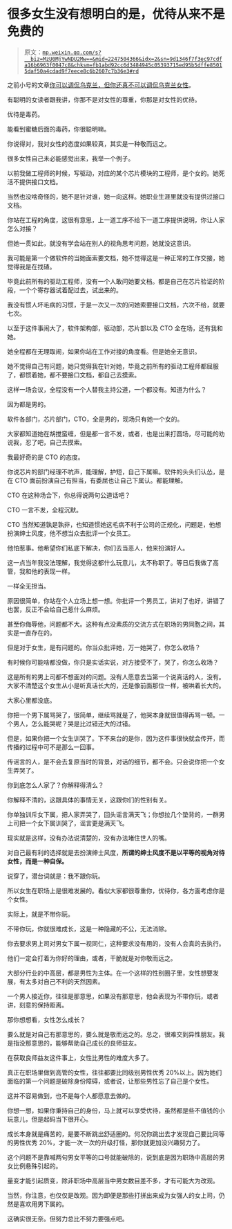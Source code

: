# 很多女生没有想明白的是，优待从来不是免费的

> 原文：[`mp.weixin.qq.com/s?__biz=MzU0MjYwNDU2Mw==&mid=2247504366&idx=2&sn=9d1346f7f3ec97cdfa16b6963f0047c8&chksm=fb1abd92cc6d3484945c05393715ed95b5dffe85015daf50a4cdad9f7eece8c6b2607c7b36e3#rd`](http://mp.weixin.qq.com/s?__biz=MzU0MjYwNDU2Mw==&mid=2247504366&idx=2&sn=9d1346f7f3ec97cdfa16b6963f0047c8&chksm=fb1abd92cc6d3484945c05393715ed95b5dffe85015daf50a4cdad9f7eece8c6b2607c7b36e3#rd)

之前小号的文章[你可以调侃乌克兰，但你还真不可以调侃乌克兰女性](http://mp.weixin.qq.com/s?__biz=MzU3NDc5Nzc0NQ==&mid=2247513677&idx=1&sn=1ec9cdaa33ee3f0461aab1f800012bcb&chksm=fd2e1493ca599d854a9f6cdffaf60e21cf1db5d1ac44e82aa6f75b9680139a4bbd12b5bcbc7e&scene=21#wechat_redirect)。

有聪明的女读者跟我讲，你那不是对女性的尊重，你那是对女性的优待。

优待是毒药。

能看到蜜糖后面的毒药，你很聪明嘛。

你说得对，我对女性的态度如果较真，其实是一种敬而远之。

很多女性自己未必能感觉出来，我举一个例子。

以前我做工程师的时候，写驱动，对应的某个芯片模块的工程师，是个女的。她死活不提供接口文档。

当然也没啥奇怪的，她不是针对谁，她一向这样。她职业生涯里就没有提供过接口文档。

你站在工程的角度，这很有意思，上一道工序不给下一道工序提供说明，你让人家怎么对接？

但她一贯如此，就没有学会站在别人的视角思考问题，她就没这意识。

我可能是第一个做软件的当她面索要文档，她不觉得这是一种正常的工作交接，她觉得我是在找碴。

毕竟此前所有的驱动工程师，没有一个人敢问她要文档。都是自己在芯片验证的阶段，一个个寄存器试着配过去，试出来的。

我没有惯人坏毛病的习惯，于是一次又一次的问她索要接口文档，六次不给，就要七次。

以至于这件事闹大了，软件架构部，驱动部，芯片部以及 CTO 全在场，还有我和她。

她全程都在无理取闹，如果你站在工作对接的角度看。但是她全无意识。

她不觉得自己有问题，她只觉得我在针对她，毕竟之前所有的驱动工程师都屈服了，都惯着她，都不要接口文档，都自己去摸索。

这样一场会议，全程没有一个人替我主持公道，一个都没有。知道为什么？

因为都是男的。

软件各部门，芯片部门，CTO，全是男的，现场只有她一个女的。

大家都知道她在胡搅蛮缠，但是都一言不发，或者，也是出来打圆场，尽可能的劝说我，忍了吧，自己去摸索。

我最好奇的是 CTO 的态度。

你说芯片的部门经理不吭声，能理解，护短，自己下属嘛。软件的头头们认怂，是在 CTO 面前扮演自己有担当，有委屈也让自己下属认。都能理解。

CTO 在这种场合下，你总得说两句公道话吧？

CTO 一言不发，全程沉默。

CTO 当然知道孰是孰非，也知道惯她这毛病不利于公司的正规化，问题是，他想扮演绅士风度，他不想当众去批评一个女员工。

他怕惹事。他希望你们私底下解决，你们去当恶人，他来扮演好人。

这一点当年我没法理解，我觉得这都什么玩意儿，太不称职了。等日后我做了高管，我和他的表现一样。

一样全无担当。

原因很简单，你站在个人立场上想一想。你批评一个男员工，讲对了也好，讲错了也罢，反正不会给自己惹什么麻烦。

甚至你侮辱他，问题都不大。这种有点没素质的交流方式在职场的男同胞之间，其实是一直存在的。

但是对于女生，是有问题的。你当众批评她，万一她哭了，你怎么收场？

有时候你可能啥都没做，你只是实话实说，对方接受不了，哭了，你怎么收场？

这是所有的男上司都不想面对的问题。没有人愿意去当第一个说真话的人，没有。大家不清楚这个女生从小是听真话长大的，还是像前面那位一样，被哄着长大的。

大家心里都没底。

你把一个男下属骂哭了，很简单，继续骂就是了，他哭本身就很值得再骂一顿。一个男人，怎么能哭呢？哭是比过错还大的过错。

但是，如果你把一个女生训哭了。下不来台的是你，因为这件事很快就会传开，而传播的过程中可不是那么一回事。

传谣言的人，是不会去复原当时的背景，对话的细节，都不会。只会说你把一个女生弄哭了。

你到底怎么人家了？你解释得清么？

你解释不清的，这跟具体的事情无关，这跟你们的性别有关。

你单独训斥女下属，把人家弄哭了，回头谣言满天飞；你想拉几个垫背的，一群男上司把一个女下属训哭了，谣言更是满天飞。

现实就是这样，没有办法说清楚的，没有办法堵住世人的嘴。

对自己最有利的选择就是去扮演绅士风度，**所谓的绅士风度不是以平等的视角对待女性，而是一种自保。**

说穿了，潜台词就是：我不跟你玩。

所以女生在职场上是很难发展的。看似大家都很尊重你，优待你，各方面考虑你是个女性。

实际上，就是不带你玩。

不带你玩，你就很难成长，这是一种隐藏的不公，无法消除。

你去要求男上司对男女下属一视同仁，这种要求没有用的，没有人会真的去执行。

他们一定会打着为你好的理由，或者，干脆就是对你敬而远之。

大部分行业的中高层，都是男性为主体。在一个这样的性别圈子里，女性想要发展，有太多对自己不利的天然因素。

一个男人接近你，往往是那意思，如果没有那意思，他会表现为不带你玩，或者讲，刻意的保持距离。

那你想想看，女性怎么成长？

要么就是对自己有那意思的，要么就是敬而远之的。总之，很难交到异性朋友。我是指没那意思的，能够帮助自己成长的良师益友。

在获取良师益友这件事上，女性比男性的难度大多了。

真正在职场里做到高管的女性，往往都要比同级别男性优秀 20%以上。因为她们面临的第一个问题是破除身份障碍，或者说，让那些男性忘了自己是个女性。

这并不容易做到，也不是每个人都愿意去做的。

你想一想，如果你秉持自己的身份，马上就可以享受优待，虽然都是些不值钱的小玩意儿，但是起码当下很开心。

成长本身就是痛苦的，是要不断跳出舒适圈的。何况你跳出去才发现自己要比同等的男性优秀 20%，才能一次一次的升级打怪，那你就更加没兴趣努力了。

这个问题不是靠喊两句男女平等的口号就能破除的，说到底是因为职场中高层的男女比例悬殊引起的。

量变才能引起质变，除非职场中高层当中男女数目差不多，才有可能大为改观。

当然，你注意，也仅仅是改观。因为即便是那些打拼出来成为女强人的女上司，仍然是喜欢用男下属的。

这确实很无奈。但努力总比不努力要强点吧。